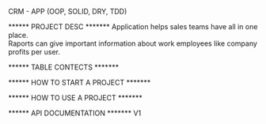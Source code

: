 CRM - APP (OOP, SOLID, DRY, TDD)

****** PROJECT DESC *******
Application helps sales teams have all in one place.  
Raports can give important information about work employees like company profits per user.

****** TABLE CONTECTS *******


****** HOW TO START A PROJECT *******


****** HOW TO USE A PROJECT *******


****** API DOCUMENTATION ******* 
V1
